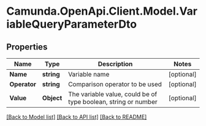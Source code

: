 # Camunda.OpenApi.Client.Model.VariableQueryParameterDto

## Properties

Name | Type | Description | Notes
------------ | ------------- | ------------- | -------------
**Name** | **string** | Variable name | [optional] 
**Operator** | **string** | Comparison operator to be used | [optional] 
**Value** | **Object** | The variable value, could be of type boolean, string or number | [optional] 

[[Back to Model list]](../README.md#documentation-for-models) [[Back to API list]](../README.md#documentation-for-api-endpoints) [[Back to README]](../README.md)

